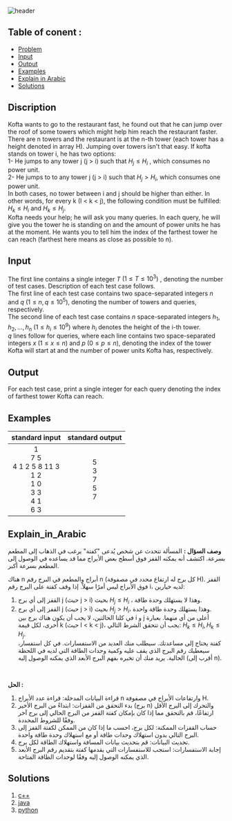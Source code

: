    ![header](https://capsule-render.vercel.app/api?type=waving&color=FF7F27&height=300&section=header&text=G.%20Towers&descAlignY=51&descAlign=62)

## Table of conent :
   * [Problem](#Discription)
   * [Input](#Discription)
   * [Output](#Discription)
   * [Examples](#Discription)
   * [Explain in Arabic](#Explain_in_Arabic)
   * [Solutions](#Solutions)


## Discription
Kofta wants to go to the restaurant fast, he found out that he can jump over the roof of some towers which might help him reach the restaurant faster.
There are n towers and the restaurant is at the n-th tower (each tower has a height denoted in array H). Jumping over towers isn't that easy. If kofta stands on tower i, he has two options:<br>
1- He jumps to any tower j (j > i) such that $H_j ≤ H_i$ , which consumes no power unit.<br>
2- He jumps to to any tower j (j > i) such that $H_j>H_i$, which consumes one power unit.<br>
In both cases, no tower between i and j should be higher than either. In other words, for every k (I < k < j), the following condition must be fulfilled: $H_k ≤ H_i$ and $H_k ≤ H_j$.<br>
Kofta needs your help; he will ask you many queries. In each query, he will give you the tower he is standing on and the amount of power units he has at the moment. He wants you to tell him the index of the farthest tower he can reach (farthest here means as close as possible to n).



## Input
The first line contains a single integer $T$ $(1≤T≤10^3)$ , denoting the number of test cases. Description of each test case follows.<br>
The first line of each test case contains two space-separated integers $n$ and $q$  $(1≤n,q≤10^5)$, denoting the number of towers and queries, respectively.<br>
The second line of each test case contains $n$ space-separated integers $h_1,h_2,…,h_n$  $(1≤h_i≤10^9)$  where $h_i$ denotes the height of the i-th tower.<br>
$q$ lines follow for queries, where each line contains two space-separated integers  $x$ $(1 ≤x ≤n)$ and  $p$ $(0 ≤p ≤n)$, denoting the index of the tower Kofta will start at and the number of power units Kofta has, respectively.


## Output
For each test case, print a single integer for each query denoting the index of farthest tower Kofta can reach.


## Examples
|standard input|standard output|
|:---:|:---:|
| 1 <br> 7   5 <br>4   1   2   5   8   11   3<br>1   2<br>1   0<br>3   3<br>4   1<br>6   3 |5<br>3<br>7<br>5<br>7 |


## Explain_in_Arabic
**وصف السؤال :**
المسألة تتحدث عن شخص يُدعى "كفتة" يرغب في الذهاب إلى المطعم بسرعة. اكتشف أنه يمكنه القفز فوق أسطح بعض الأبراج مما قد يساعده في الوصول إلى المطعم بسرعة أكبر.<br>

هناك n أبراج والمطعم في البرج رقم n (كل برج له ارتفاع محدد في مصفوفة H). القفز فوق الأبراج ليس أمرًا سهلاً. إذا وقف كفتة على البرج رقم i، لديه خيارين: <br>

1. القفز إلى أي برج j (حيث j > i) بحيث $H_j ≤ H_i$ ، وهذا لا يستهلك وحدة طاقة.<br>
2. القفز إلى أي برج j (حيث j > i) بحيث $H_j > H_i$، وهذا يستهلك وحدة طاقة واحدة.<br>
في كلتا الحالتين، لا يجب أن يكون هناك برج بين i و j أعلى من أي منهما. بعبارة أخرى، لكل قيمة k (حيث I < k < j)، يجب أن تتحقق الشرط التالي: $H_k ≤ H_i , H_k ≤ H_j$. <br>
كفتة يحتاج إلى مساعدتك. سيطلب منك العديد من الاستفسارات. في كل استفسار، سيعطيك رقم البرج الذي يقف عليه وكمية وحدات الطاقة التي لديه في اللحظة الحالية. يريد منك أن تخبره بفهم البرج الأبعد الذي يمكنه الوصول إليه (أقرب إلى n).

<br>

**الحل :** 

1. قراءة البيانات المدخلة: قراءة عدد الأبراج n وارتفاعات الأبراج في مصفوفة H. <br>
2. بدء التحقق من القفزات: ابتداءً من البرج الأخير (برج n) والتحرك إلى البرج الأقل ارتفاعًا، قم بالتحقق مما إذا كان بإمكان كفتة القفز من البرج الحالي إلى برج آخر وفقًا للشروط المحددة. <br>
3. حساب القفزات الممكنة: لكل برج، احسب ما إذا كان من الممكن لكفتة القفز إلى البرج التالي بدون استهلاك وحدات طاقة أو مع استهلاك وحدة طاقة واحدة.<br>
4. تحديث البيانات: قم بتحديث بيانات المسافة واستهلاك الطاقة لكل برج. <br>
5. إجابة الاستفسارات: استجب للاستفسارات التي يقدمها كفتة بتقديم رقم البرج الأبعد الذي يمكنه الوصول إليه وفقًا لوحدات الطاقة المتاحة. <br>

## Solutions
  <ol type="1">
      	<li><a href="https://github.com/FatimaALzahrani/BUCPC/blob/main/BUCPC/G/G.cpp">c++</a></li>
        <li><a href="https://github.com/FatimaALzahrani/BUCPC/blob/main/BUCPC/G/G.java">java</a></li>
        <li><a href="https://github.com/FatimaALzahrani/BUCPC/blob/main/BUCPC/G/G.py">python</a></li>
      </ol>
